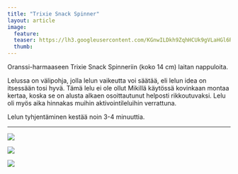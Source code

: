 ```yaml
---
title: "Trixie Snack Spinner"
layout: article
image:
  feature:
  teaser: https://lh3.googleusercontent.com/KGnwILDkh9ZqhHCUk9gVLaHGl6R5jI1DrW-avchAkkQ=w245
  thumb:
---
```


Oranssi-harmaaseen Trixie Snack Spinneriin (koko 14 cm) laitan nappuloita.

Lelussa on välipohja, jolla lelun vaikeutta voi säätää, eli lelun idea on itsessään tosi hyvä. Tämä lelu ei ole ollut Mikillä käytössä kovinkaan montaa kertaa, koska se on alusta alkaen osoittautunut helposti rikkoutuvaksi. Lelu oli myös aika hinnakas muihin aktivointileluihin verrattuna.

Lelun tyhjentäminen kestää noin 3-4 minuuttia.

---

![](https://lh3.googleusercontent.com/7ckZtkx5k4Ly6scCitGimCIk6tyB1PolGg74j1GJOjA=w800)

![](https://lh3.googleusercontent.com/DmZEzbcVOFkiBAhnhS55FjXvaF3f9OIIxXaBCLXLEzI=w800)

![](https://lh3.googleusercontent.com/ZnHormQtnNzFZBZfTj6mJCV6liVK3jfKmEvVMU-Ns30=w800)
